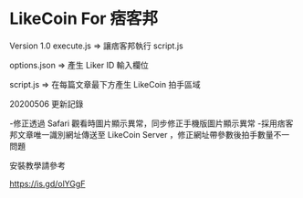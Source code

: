 # LikeCoin For 痞客邦
Version 1.0
execute.js => 讓痞客邦執行 script.js

options.json => 產生 Liker ID 輸入欄位

script.js => 在每篇文章最下方產生 LikeCoin 拍手區域

20200506 更新記錄

-修正透過 Safari 觀看時圖片顯示異常，同步修正手機版圖片顯示異常
-採用痞客邦文章唯一識別網址傳送至 LikeCoin Server ，修正網址帶參數後拍手數量不一問題


安裝教學請參考

https://is.gd/olYGgF
